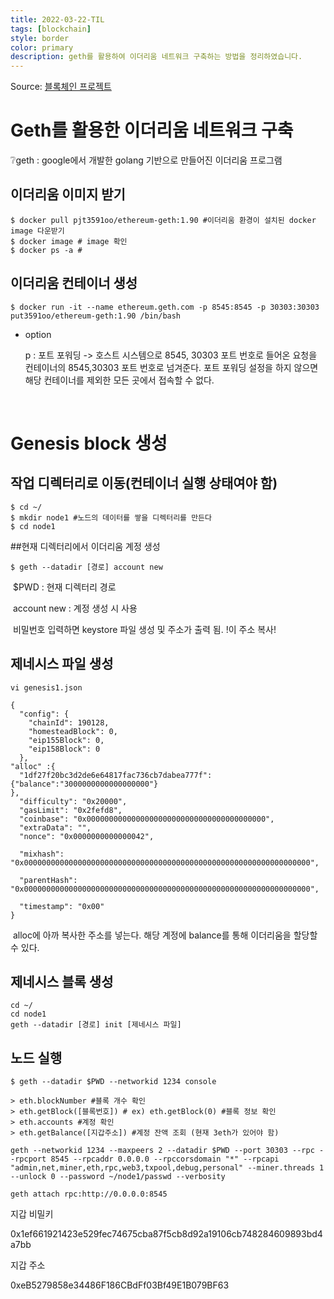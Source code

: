 ```yaml
---
title: 2022-03-22-TIL
tags: [blockchain]
style: border
color: primary
description: geth를 활용하여 이더리움 네트워크 구축하는 방법을 정리하였습니다.
---
```


Source: [블록체인 프로젝트](https://blgo.naver.com/pjt3591oo)



# Geth를 활용한 이더리움 네트워크 구축



❔geth : google에서 개발한 golang 기반으로 만들어진 이더리움 프로그램



## 이더리움 이미지 받기

```
$ docker pull pjt3591oo/ethereum-geth:1.90 #이더리움 환경이 설치된 docker image 다운받기
$ docker image # image 확인
$ docker ps -a # 
```

## 이더리움 컨테이너 생성

```
$ docker run -it --name ethereum.geth.com -p 8545:8545 -p 30303:30303 put3591oo/ethereum-geth:1.90 /bin/bash
```

 -  option

    p : 포트 포워딩 -> 호스트 시스템으로 8545, 30303 포트 번호로 들어온 요청을 컨테이너의 8545,30303 포트 번호로 넘겨준다. 포트 포워딩 설정을 하지 않으면 해당 컨테이너를 제외한 모든 곳에서 접속할 수 없다.

    ​

# Genesis block 생성

## 작업 디렉터리로 이동(컨테이너 실행 상태여야 함)

```
$ cd ~/
$ mkdir node1 #노드의 데이터를 쌓을 디렉터리를 만든다
$ cd node1
```



##현재 디렉터리에서  이더리움 계정 생성 

```
$ geth --datadir [경로] account new
```

​	$PWD : 현재 디렉터리 경로

​	account new : 계정 생성 시 사용

​	비밀번호 입력하면 keystore 파일 생성 및 주소가 출력 됨. !이 주소 복사!

## 제네시스 파일 생성

```
vi genesis1.json
```

```
{
  "config": {
    "chainId": 190128,
    "homesteadBlock": 0,
    "eip155Block": 0,
    "eip158Block": 0
  },
"alloc" :{
  "1df27f20bc3d2de6e64817fac736cb7dabea777f":{"balance":"3000000000000000000"}
},
  "difficulty": "0x20000",
  "gasLimit": "0x2fefd8",
  "coinbase": "0x0000000000000000000000000000000000000000",
  "extraData": "",
  "nonce": "0x0000000000000042",

  "mixhash": "0x0000000000000000000000000000000000000000000000000000000000000000",

  "parentHash": "0x0000000000000000000000000000000000000000000000000000000000000000",

  "timestamp": "0x00"
}
```

​	alloc에 아까 복사한 주소를 넣는다. 해당 계정에 balance를 통해 이더리움을 할당할 수 있다.

## 제네시스 블록 생성

```
cd ~/
cd node1
geth --datadir [경로] init [제네시스 파일]
```

## 노드 실행

```
$ geth --datadir $PWD --networkid 1234 console
```

```
> eth.blockNumber #블록 개수 확인
> eth.getBlock([블록번호]) # ex) eth.getBlock(0) #블록 정보 확인
> eth.accounts #계정 확인
> eth.getBalance([지갑주소]) #계정 잔액 조회 (현재 3eth가 있어야 함)
```





```
geth --networkid 1234 --maxpeers 2 --datadir $PWD --port 30303 --rpc --rpcport 8545 --rpcaddr 0.0.0.0 --rpccorsdomain "*" --rpcapi "admin,net,miner,eth,rpc,web3,txpool,debug,personal" --miner.threads 1 --unlock 0 --password ~/node1/passwd --verbosity
```



```
geth attach rpc:http://0.0.0.0:8545
```



지갑 비밀키

0x1ef661921423e529fec74675cba87f5cb8d92a19106cb748284609893bd4a7bb



지갑 주소

0xeB5279858e34486F186CBdFf03Bf49E1B079BF63

